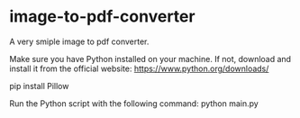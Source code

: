 # image-to-pdf-converter
A very smiple image to pdf converter.

Make sure you have Python installed on your machine. If not, download and install it from the official website: https://www.python.org/downloads/

pip install Pillow

Run the Python script with the following command:
python main.py
